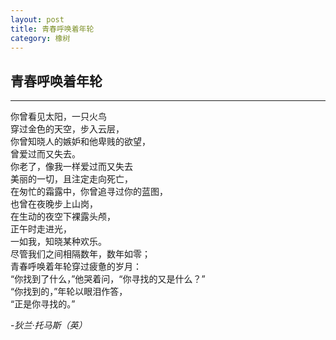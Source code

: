 ```yaml
---
layout: post
title: 青春呼唤着年轮
category: 橡树
---
```


## 青春呼唤着年轮

---

你曾看见太阳，一只火鸟<br/>
穿过金色的天空，步入云层，<br/>
你曾知晓人的嫉妒和他卑贱的欲望，<br/>
曾爱过而又失去。<br/>
你老了，像我一样爱过而又失去<br/>
美丽的一切，且注定走向死亡，<br/>
在匆忙的霜露中，你曾追寻过你的蓝图，<br/>
也曾在夜晚步上山岗，<br/>
在生动的夜空下裸露头颅，<br/>
正午时走进光，<br/>
一如我，知晓某种欢乐。<br/>
尽管我们之间相隔数年，数年如零；<br/>
青春呼唤着年轮穿过疲惫的岁月：<br/>
“你找到了什么，”他哭着问，“你寻找的又是什么？”<br/>
“你找到的，”年轮以眼泪作答，<br/>
“正是你寻找的。”<br/>

-*狄兰·托马斯（英）*